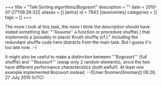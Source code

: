 +++
title = "Talk:Sorting algorithms/Bogosort"
description = ""
date = 2010-07-27T06:26:32Z
aliases = []
[extra]
id = 7843
[taxonomies]
categories = []
tags = []
+++

The more I look at this task, the more I think the description should have stated something like: "''Assume'' a function or procedure shuffle( ) that implements a (possibly in-place) Knuth shuffle (cf.)." Including the redundant shuffle code here distracts from the main task. But I guess it's too late now. :-)

It might also be useful to make a distinction between '''Bogosort''' (full shuffle) and '''Bozosort''' (swap only 2 random elements), since the two have different performance characteristics (both awful!). At least one example implemented Bozosort instead. --[[User:Snoman|Snoman]] 06:26, 27 July 2010 (UTC)
